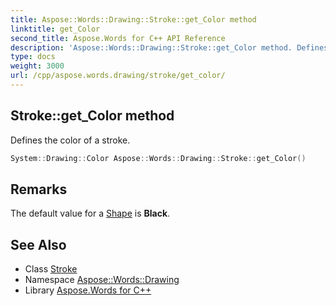 ```yaml
---
title: Aspose::Words::Drawing::Stroke::get_Color method
linktitle: get_Color
second_title: Aspose.Words for C++ API Reference
description: 'Aspose::Words::Drawing::Stroke::get_Color method. Defines the color of a stroke in C++.'
type: docs
weight: 3000
url: /cpp/aspose.words.drawing/stroke/get_color/
---
```

## Stroke::get_Color method


Defines the color of a stroke.

```cpp
System::Drawing::Color Aspose::Words::Drawing::Stroke::get_Color()
```

## Remarks


The default value for a [Shape](../../shape/) is **Black**. 
## See Also

* Class [Stroke](../)
* Namespace [Aspose::Words::Drawing](../../)
* Library [Aspose.Words for C++](../../../)
